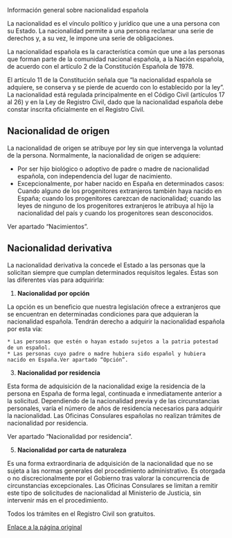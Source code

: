  Información general sobre nacionalidad española

  La nacionalidad es el vínculo político y jurídico que une a una persona con su Estado. La nacionalidad permite a una persona reclamar una serie de derechos y, a su vez, le impone una serie de obligaciones.

 La nacionalidad española es la característica común que une a las personas que forman parte de la comunidad nacional española, a la Nación española, de acuerdo con el artículo 2 de la Constitución Española de 1978.

 El artículo 11 de la Constitución señala que “la nacionalidad española se adquiere, se conserva y se pierde de acuerdo con lo establecido por la ley”. La nacionalidad está regulada principalmente en el Código Civil (artículos 17 al 26) y en la Ley de Registro Civil, dado que la nacionalidad española debe constar inscrita oficialmente en el Registro Civil.

 Nacionalidad de origen
----------------------

 La nacionalidad de origen se atribuye por ley sin que intervenga la voluntad de la persona. Normalmente, la nacionalidad de origen se adquiere:

 * Por ser hijo biológico o adoptivo de padre o madre de nacionalidad española, con independencia del lugar de nacimiento.
* Excepcionalmente, por haber nacido en España en determinados casos: Cuando alguno de los progenitores extranjeros también haya nacido en España; cuando los progenitores carezcan de nacionalidad; cuando las leyes de ninguno de los progenitores extranjeros le atribuya al hijo la nacionalidad del país y cuando los progenitores sean desconocidos.

 Ver apartado “Nacimientos”.

 Nacionalidad derivativa
-----------------------

 La nacionalidad derivativa la concede el Estado a las personas que la solicitan siempre que cumplan determinados requisitos legales. Éstas son las diferentes vías para adquirirla:

 1. **Nacionalidad por opción** 

 La opción es un beneficio que nuestra legislación ofrece a extranjeros que se encuentran en determinadas condiciones para que adquieran la nacionalidad española. Tendrán derecho a adquirir la nacionalidad española por esta vía:


	* Las personas que estén o hayan estado sujetos a la patria potestad de un español.
	* Las personas cuyo padre o madre hubiera sido español y hubiera nacido en España.Ver apartado “Opción”.
  
3. **Nacionalidad por residencia** 

 Esta forma de adquisición de la nacionalidad exige la residencia de la persona en España de forma legal, continuada e inmediatamente anterior a la solicitud. Dependiendo de la nacionalidad previa y de las circunstancias personales, varía el número de años de residencia necesarios para adquirir la nacionalidad. Las Oficinas Consulares españolas no realizan trámites de nacionalidad por residencia.

   
 Ver apartado “Nacionalidad por residencia”.
  
5. **Nacionalidad por carta de naturaleza** 

 Es una forma extraordinaria de adquisición de la nacionalidad que no se sujeta a las normas generales del procedimiento administrativo. Es otorgada o no discrecionalmente por el Gobierno tras valorar la concurrencia de circunstancias excepcionales. Las Oficinas Consulares se limitan a remitir este tipo de solicitudes de nacionalidad al Ministerio de Justicia, sin intervenir más en el procedimiento.

 Todos los trámites en el Registro Civil son gratuitos.

  [Enlace a la página original](https://www.exteriores.gob.es/Consulados/amsterdam/es/ServiciosConsulares/Paginas/index.aspx?scco=Pa%C3%ADses+Bajos&scd=9&scca=Nacionalidad&scs=Informaci%C3%B3n%20general%20sobre%20nacionalidad%20espa%C3%B1ola)